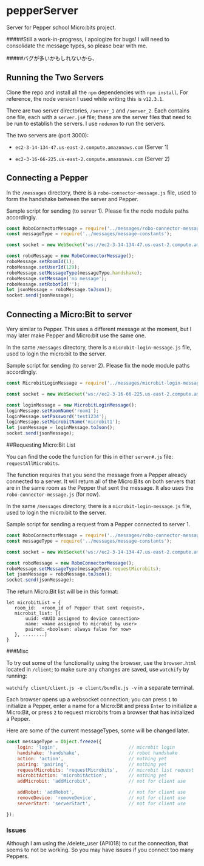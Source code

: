 # pepperServer
Server for Pepper school Micro:bits project. 

#####Still a work-in-progress, I apologize for bugs! I will need to consolidate the message types, so please bear with me.

#####バグが多いかもしれないから、


## Running the Two Servers
Clone the repo and install all the `npm` dependencies with `npm install`. For reference, the node version I used while writing this is `v12.3.1`.

There are two server directories, `/server_1` and `/server_2`. Each contains one file, each with a `server.js#` file; these are the server files that need to be run to establish the servers. I use `nodemon` to run the servers.

The two servers are (port 3000):
    
- `ec2-3-14-134-47.us-east-2.compute.amazonaws.com` (Server 1)

- `ec2-3-16-66-225.us-east-2.compute.amazonaws.com` (Server 2)



## Connecting a Pepper
In the `/messages` directory, there is a `robo-connector-message.js` file, used to form the handshake between the server and Pepper.

Sample script for sending (to server 1). Please fix the node module paths accordingly.
```javascript
const RoboConnectorMessage = require('../messages/robo-connector-message');
const messageType = require('../messages/message-constants');

const socket = new WebSocket('ws://ec2-3-14-134-47.us-east-2.compute.amazonaws.com:3000', 'rb');

const roboMessage = new RoboConnectorMessage();
roboMessage.setRoomId(1);
roboMessage.setUserId(129);
roboMessage.setMessageType(messageType.handshake);
roboMessage.setMessage('no message');
roboMessage.setRobotId('');             
let jsonMessage = roboMessage.toJson();
socket.send(jsonMessage);
```


## Connecting a Micro:Bit to server
Very similar to Pepper. This uses a different message at the moment, but I may later make Pepper and Micro:bit use the same one.

In the same `/messages` directory, there is a `microbit-login-message.js` file, used to login the micro:bit to the server.

Sample script for sending (to server 2). Please fix the node module paths accordingly.
```javascript
const MicrobitLoginMessage = require('../messages/microbit-login-message');

const socket = new WebSocket('ws://ec2-3-16-66-225.us-east-2.compute.amazonaws.com:3000', 'rb');

const loginMessage = new MicrobitLoginMessage();
loginMessage.setRoomName('room1');
loginMessage.setPassword('test1234');   
loginMessage.setMicrobitName('microbit1');    
let jsonMessage = loginMessage.toJson();
socket.send(jsonMessage);
```

##Requesting Micro:Bit List

You can find the code the function for this in either `server#.js` file: `requestAllMicrobits`.

The function requires that you send the message from a Pepper already connected to a server. It will return all of the Micro:Bits on both servers that are in the same room as the Pepper that sent the message.
It also uses the `robo-connector-message.js` (for now).

In the same `/messages` directory, there is a `microbit-login-message.js` file, used to login the micro:bit to the server.

Sample script for sending a request from a Pepper connected to server 1.
```javascript
const RoboConnectorMessage = require('../messages/robo-connector-message');
const messageType = require('../messages/message-constants');

const socket = new WebSocket('ws://ec2-3-14-134-47.us-east-2.compute.amazonaws.com:3000', 'rb');

const roboMessage = new RoboConnectorMessage();
roboMessage.setMessageType(messageType.requestMicrobits);
let jsonMessage = roboMessage.toJson();
socket.send(jsonMessage);
```

The return Micro:Bit list will be in this format:
 ```
let microbitList = {
    room_id:  <room_id of Pepper that sent request>,
    microbit_list: [{
        uuid: <UUID assigned to device connection>
        name: <name assigned to microbit by user>
        paired: <boolean: always false for now>
    }, ........]
}
```


###Misc

To try out some of the functionality using the browser, use the `browser.html` located in `/client`;
to make sure any changes are saved, use `watchify` by running:

`watchify client/client.js -o client/bundle.js -v` in a separate terminal.

Each browser opens up a websocket connection;
you can press `1` to initialize a Pepper, enter a name for a Micro:Bit and press `Enter` to initialize a Micro:Bit, or press `2` to request microbits from a browser that has initialized a Pepper.


Here are some of the current messageTypes, some will be changed later.
```javascript
const messageType = Object.freeze({
    login: 'login',                          // microbit login
    handshake: 'handshake',                  // robot handshake
    action: 'action',                        // nothing yet
    pairing: 'pairing',                      // nothing yet
    requestMicrobits: 'requestMicrobits',    // microbit list request
    microbitAction: 'microbitAction',        // nothing yet
    addMicrobit: 'addMicrobit',              // not for client use

    addRobot: 'addRobot',                    // not for client use
    removeDevice: 'removeDevice',            // not for client use
    serverStart: 'serverStart',              // not for client use

}); 
```

### Issues

Although I am using the /delete_user (API018) to cut the connection, that seems to not be working. So you may have issues if you connect too many Peppers.